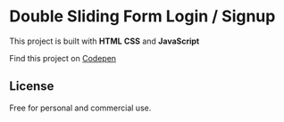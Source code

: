 # Double Sliding Form  Login / Signup
This project is built with **HTML** **CSS** and **JavaScript**

Find this project on [Codepen](https://codepen.io/ibrahima92/full/VwZpBLG)
## License
Free for personal and commercial use.
